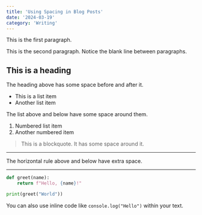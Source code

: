 ```yaml
---
title: 'Using Spacing in Blog Posts'
date: '2024-03-19'
category: 'Writing'
---
```


This is the first paragraph.

This is the second paragraph. Notice the blank line between paragraphs.

## This is a heading

The heading above has some space before and after it.

- This is a list item
- Another list item

The list above and below have some space around them.

1. Numbered list item
2. Another numbered item

> This is a blockquote.
> It has some space around it.

---

The horizontal rule above and below have extra space.

---

```python
def greet(name):
    return f"Hello, {name}!"

print(greet("World"))
```






You can also use inline code like `console.log("Hello")` within your text.